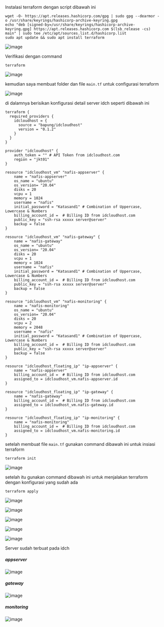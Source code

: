 
Instalasi terraform dengan script dibawah ini

```
wget -O- https://apt.releases.hashicorp.com/gpg | sudo gpg --dearmor -o /usr/share/keyrings/hashicorp-archive-keyring.gpg
echo "deb [signed-by=/usr/share/keyrings/hashicorp-archive-keyring.gpg] https://apt.releases.hashicorp.com $(lsb_release -cs) main" | sudo tee /etc/apt/sources.list.d/hashicorp.list
sudo apt update && sudo apt install terraform
```

![image](https://user-images.githubusercontent.com/52950376/236508484-8da8ff8c-fc65-4f84-8db2-6e47405d9c21.png)

Verifikasi dengan command 
```
terraform
```
![image](https://user-images.githubusercontent.com/52950376/236508663-6da391aa-b1d4-482f-bb98-a7589dde6769.png)

kemudian saya membuat folder dan file `main.tf` untuk configurasi terraform

![image](https://user-images.githubusercontent.com/52950376/236513027-81e557e6-ae2d-4ab9-87d9-f50f0cf7ffe5.png)

di dalamnya berisikan konfigurasi detail server idch seperti dibawah ini

```
terraform {
  required_providers {
    idcloudhost = {
      source = "bapung/idcloudhost"
      version = "0.1.2"
    }
  }
}

provider "idcloudhost" {
    auth_token = "" # API Token from idcloudhost.com
    region = "jkt01"
}

resource "idcloudhost_vm" "nafis-appserver" {
    name = "nafis-appserver"
    os_name = "ubuntu"
    os_version= "20.04"
    disks = 20
    vcpu = 1
    memory = 1024
    username = "nafis"
    initial_password = "Katasand1" # Combination of Uppercase, Lowercase & Numbers
    billing_account_id =  # Billing ID from idcloudhost.com
    public_key = "ssh-rsa xxxxx server@server"
    backup = false
}

resource "idcloudhost_vm" "nafis-gateway" {
    name = "nafis-gateway"
    os_name = "ubuntu"
    os_version= "20.04"
    disks = 20
    vcpu = 1
    memory = 1024
    username = "nafis"
    initial_password = "Katasand1" # Combination of Uppercase, Lowercase & Numbers
    billing_account_id =  # Billing ID from idcloudhost.com
    public_key = "ssh-rsa xxxxx server@server"
    backup = false
}

resource "idcloudhost_vm" "nafis-monitoring" {
    name = "nafis-monitoring"
    os_name = "ubuntu"
    os_version= "20.04"
    disks = 20
    vcpu = 2
    memory = 2048
    username = "nafis"
    initial_password = "Katasand1" # Combination of Uppercase, Lowercase & Numbers
    billing_account_id =  # Billing ID from idcloudhost.com
    public_key = "ssh-rsa xxxxx server@server"
    backup = false
}

resource "idcloudhost_floating_ip" "ip-appserver" {
    name = "nafis-appserver"
    billing_account_id =  # Billing ID from idcloudhost.com
    assigned_to = idcloudhost_vm.nafis-appserver.id
}

resource "idcloudhost_floating_ip" "ip-gateway" {
    name = "nafis-gateway"
    billing_account_id =  # Billing ID from idcloudhost.com
    assigned_to = idcloudhost_vm.nafis-gateway.id
}

resource "idcloudhost_floating_ip" "ip-monitoring" {
    name = "nafis-monitoring"
    billing_account_id =  # Billing ID from idcloudhost.com
    assigned_to = idcloudhost_vm.nafis-monitoring.id
}
```

setelah membuat file `main.tf` gunakan command dibawah ini untuk insiasi terraform
```
terraform init
```

![image](https://user-images.githubusercontent.com/52950376/236516100-5283a012-5479-4a64-9e61-7751f024bd3a.png)

setelah itu gunakan command dibawah ini untuk menjalakan terraform dengan konfigurasi yang sudah ada
```
terraform apply
```
![image](https://user-images.githubusercontent.com/52950376/236623514-e6ee0d5a-b95a-4220-91d8-08de4fb8aacd.png)

![image](https://user-images.githubusercontent.com/52950376/236623532-c8a50e79-04f8-4444-8333-d61e4e73a665.png)

![image](https://user-images.githubusercontent.com/52950376/236623542-9e59ed3a-9704-4535-b6cf-496cf903cdf7.png)

![image](https://user-images.githubusercontent.com/52950376/236516503-9ed55cd1-658b-41f3-81c6-3e1c051c05e5.png)

![image](https://user-images.githubusercontent.com/52950376/236517119-69d07128-2485-49e6-9dd2-fa2c1abb1dc2.png)

Server sudah terbuat pada idch

##### appserver

![image](https://user-images.githubusercontent.com/52950376/236517245-9a22eff1-759e-4199-a815-ffc6b993792b.png)

##### gateway

![image](https://user-images.githubusercontent.com/52950376/236517365-88507654-67b7-4c7d-ae42-91028e541da7.png)

##### monitoring

![image](https://user-images.githubusercontent.com/52950376/236517470-bc01ae0e-ff59-4b33-b6a4-bc83492ab5d8.png)




